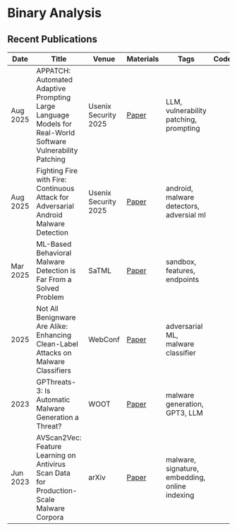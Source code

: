 # Binary Analysis

## Recent Publications

| Date |Title | Venue | Materials | Tags | Code | Summary |
| --- | --- | --- | --- | --- | --- | --- |
| Aug 2025 | APPATCH: Automated Adaptive Prompting Large Language Models for Real-World Software Vulnerability Patching | Usenix Security 2025 | [Paper](https://www.usenix.org/system/files/conference/usenixsecurity25/sec25cycle1-prepub-1174-nong.pdf) | LLM, vulnerability patching, prompting | | |
| Aug 2025 | Fighting Fire with Fire: Continuous Attack for Adversarial Android Malware Detection | Usenix Security 2025 | [Paper](https://www.usenix.org/system/files/conference/usenixsecurity25/sec25cycle1-prepub-277-zhang-yinyuan.pdf) | android, malware detectors, adversial ml | | |
| Mar 2025 | ML-Based Behavioral Malware Detection is Far From a Solved Problem | SaTML | [Paper](https://arxiv.org/pdf/2405.06124) | sandbox, features, endpoints | | |
| 2025 |  Not All Benignware Are Alike: Enhancing Clean-Label Attacks on Malware Classifiers | WebConf | [Paper](https://openreview.net/pdf?id=X8oa3cJEfv) | adversarial ML, malware classifier | | |
| 2023 | GPThreats-3: Is Automatic Malware Generation a Threat? | WOOT | [Paper](https://wootconference.org/papers/woot23-paper8.pdf) | malware generation, GPT3, LLM | | |
| Jun 2023 | AVScan2Vec: Feature Learning on Antivirus Scan Data for Production-Scale Malware Corpora | arXiv | [Paper](https://arxiv.org/pdf/2306.06228) | malware, signature, embedding, online indexing | | |
